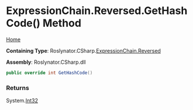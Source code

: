 # ExpressionChain\.Reversed\.GetHashCode\(\) Method

[Home](../../../../../README.md)

**Containing Type**: Roslynator\.CSharp\.[ExpressionChain.Reversed](../README.md)

**Assembly**: Roslynator\.CSharp\.dll

```csharp
public override int GetHashCode()
```

### Returns

System\.[Int32](https://docs.microsoft.com/en-us/dotnet/api/system.int32)

